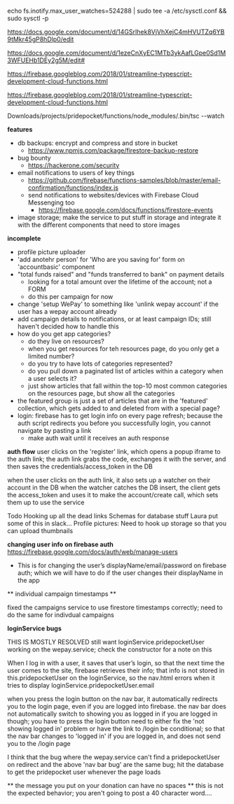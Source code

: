 <!--inotify watches-->
echo fs.inotify.max_user_watches=524288 | sudo tee -a /etc/sysctl.conf && sudo sysctl -p


<!--beta launch requirements-->
https://docs.google.com/document/d/14GSrIhek8VjVhXejC4mHVUTZq6YB9tMkr45gP8hDlp0/edit

<!--information about how to get data out of firebase-->
https://docs.google.com/document/d/1ezeCnXyEC1MTb3ykAafLGpe0Sd1M3WFUEHb1DEy2g5M/edit#

<!--shows how to compile typescript on the fly so that cloud functions emulator loads it-->
https://firebase.googleblog.com/2018/01/streamline-typescript-development-cloud-functions.html

<!--when debugging functions, use the typescript converter to compile TS to JS-->
https://firebase.googleblog.com/2018/01/streamline-typescript-development-cloud-functions.html

Downloads/projects/pridepocket/functions/node_modules/.bin/tsc --watch



**features**
- db backups: encrypt and compress and store in bucket
	* https://www.npmjs.com/package/firestore-backup-restore
- bug bounty
	* https://hackerone.com/security
- email notifications to users of key things
	* https://github.com/firebase/functions-samples/blob/master/email-confirmation/functions/index.js
	* send notifications to websites/devices with Firebase Cloud Messenging too
		- https://firebase.google.com/docs/functions/firestore-events
- image storage; make the service to put stuff in storage and integrate it with the different components that need to store images


**incomplete**
- profile picture uploader
- 'add anotehr person' for 'Who are you saving for' form on 'accountbasic' component
- "total funds raised" and "funds transferred to bank" on payment details
	* looking for a total amount over the lifetime of the account; not a FORM
	* do this per campaign for now
- change 'setup WePay' to something like 'unlink wepay account' if the user has a wepay account already
- add campaign details to notifications, or at least campaign IDs; still haven't decided how to handle this
- how do you get app categories?
	* do they live on resources?
	* when you get resources for teh resources page, do you only get a limited number?
	* do you try to have lots of categories represented?
	* do you pull down a paginated list of articles within a category when a user selects it?
	* just show articles that fall within the top-10 most common categories on the resources page, but show all the categories
- the featured group is just a set of articles that are in the 'featured' collection, which gets added to and deleted from with a special page?
- login: firebase has to get login info on every page refresh; because the auth script redirects you before you successfully login, you cannot navigate by pasting a link
	* make auth wait until it receives an auth response


**auth flow**
user clicks on the 'register' link, which opens a popup iframe to the auth link;
the auth link grabs the code, exchanges it with the server,
and then saves the credentials/access_token in the DB

when the user clicks on the auth link, it also sets up a watcher on their account in the DB
when the watcher catches the DB insert, the client gets the access_token and uses it to make the account/create call, which sets them up to use the service



Todo
Hooking up all the dead links
Schemas for database stuff
Laura put some of this in slack...
Profile pictures:
Need to hook up storage so that you can upload thumbnails

**changing user info on firebase auth**
https://firebase.google.com/docs/auth/web/manage-users
* This is for changing the user’s displayName/email/password on firebase auth; which we will have to do if the user changes their displayName in the app


** individual campaign timestamps **

fixed the campaigns service to use firestore timestamps correctly; need to do the same for indivdual campaigns

**loginService bugs**

THIS IS MOSTLY RESOLVED
	still want loginService.pridepocketUser working on the wepay.service; check the constructor for a note on this
	

When I log in with a user, it saves that user’s login, so that the next time the user comes to the site,
	firebase retrieves their info; that info is not stored in this.pridepocketUser on the loginService,
	so the nav.html errors when it tries to display loginService.pridepocketUser.email

when you press the login button on the nav bar, it automatically redirects you to the login page, even if you are logged into firebase.
	the nav bar does not automatically switch to showing you as logged in if you are logged in though; you have to press the login button
	need to either fix the 'not showing logged in' problem or have the link to /login be conditional;
		so that the nav bar changes to 'logged in' if you are logged in, and does not send you to the /login page
		
I think that the bug where the wepay.service can't find a pridepocketUser on redirect and the above 'nav bar bug' are the same bug;
	hit the database to get the pridepocket user whenever the page loads
	
** the message you put on your donation can have no spaces **
this is not the expected behavior; you aren't going to post a 40 character word....